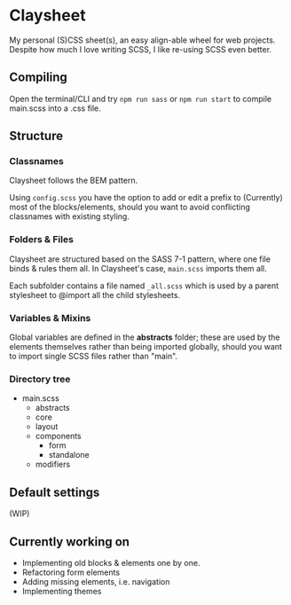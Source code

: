 # Claysheet

My personal (S)CSS sheet(s), an easy align-able wheel for web projects. Despite how much I love writing SCSS, I like re-using  SCSS even better.

## Compiling

Open the terminal/CLI and try ``npm run sass`` or ``npm run start`` to compile main.scss into a .css file.

## Structure

### Classnames

Claysheet follows the BEM pattern.

Using ``config.scss`` you have the option to add or edit a prefix to (Currently) most of the blocks/elements, should you want to avoid conflicting classnames with existing styling.

### Folders & Files

Claysheet are structured based on the SASS 7-1 pattern, where one file binds & rules them all. In Claysheet's case, ``main.scss`` imports them all.

Each subfolder contains a file named ``_all.scss`` which is used by a parent stylesheet to @import all the child stylesheets.

### Variables & Mixins

Global variables are defined in the **abstracts** folder; these are used by the elements themselves rather than being imported globally, should you want to import single SCSS files rather than "main".

### Directory tree

- main.scss
  - abstracts
  - core
  - layout
  - components
    - form
    - standalone
  - modifiers

## Default settings

(WIP)

## Currently working on

- Implementing old blocks & elements one by one.
- Refactoring form elements
- Adding missing elements, i.e. navigation
- Implementing themes
